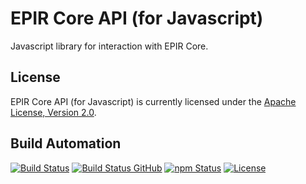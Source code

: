 # EPIR Core API (for Javascript)

Javascript library for interaction with EPIR Core.

## License

EPIR Core API (for Javascript) is currently licensed under the [Apache License, Version 2.0](http://www.apache.org/licenses/).

## Build Automation

[![Build Status](https://app.travis-ci.com/ripe-tech/epir-core-api-js.svg?branch=master)](https://travis-ci.com/github/ripe-tech/epir-core-api-js)
[![Build Status GitHub](https://github.com/ripe-tech/epir-core-api-js/workflows/Main%20Workflow/badge.svg)](https://github.com/ripe-tech/epir-core-api-js/actions)
[![npm Status](https://img.shields.io/npm/v/epir-core-api.svg)](https://www.npmjs.com/package/epir-core-api)
[![License](https://img.shields.io/badge/license-Apache%202.0-blue.svg)](https://www.apache.org/licenses/)

